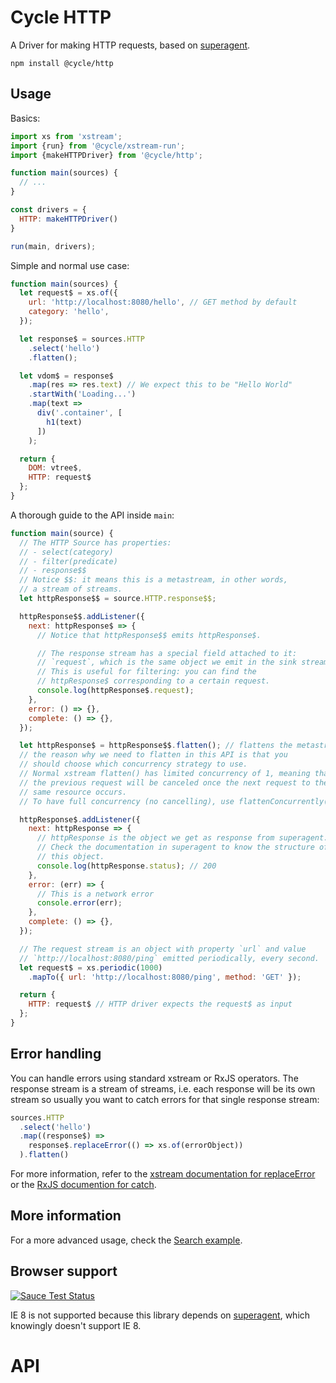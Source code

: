 # Cycle HTTP

A Driver for making HTTP requests, based on [superagent](https://github.com/visionmedia/superagent).

```
npm install @cycle/http
```

## Usage

Basics:

```js
import xs from 'xstream';
import {run} from '@cycle/xstream-run';
import {makeHTTPDriver} from '@cycle/http';

function main(sources) {
  // ...
}

const drivers = {
  HTTP: makeHTTPDriver()
}

run(main, drivers);
```

Simple and normal use case:

```js
function main(sources) {
  let request$ = xs.of({
    url: 'http://localhost:8080/hello', // GET method by default
    category: 'hello',
  });

  let response$ = sources.HTTP
    .select('hello')
    .flatten();

  let vdom$ = response$
    .map(res => res.text) // We expect this to be "Hello World"
    .startWith('Loading...')
    .map(text =>
      div('.container', [
        h1(text)
      ])
    );

  return {
    DOM: vtree$,
    HTTP: request$
  };
}
```

A thorough guide to the API inside `main`:

```js
function main(source) {
  // The HTTP Source has properties:
  // - select(category)
  // - filter(predicate)
  // - response$$
  // Notice $$: it means this is a metastream, in other words,
  // a stream of streams.
  let httpResponse$$ = source.HTTP.response$$;

  httpResponse$$.addListener({
    next: httpResponse$ => {
      // Notice that httpResponse$$ emits httpResponse$.

      // The response stream has a special field attached to it:
      // `request`, which is the same object we emit in the sink stream.
      // This is useful for filtering: you can find the
      // httpResponse$ corresponding to a certain request.
      console.log(httpResponse$.request);
    },
    error: () => {},
    complete: () => {},
  });

  let httpResponse$ = httpResponse$$.flatten(); // flattens the metastream
  // the reason why we need to flatten in this API is that you
  // should choose which concurrency strategy to use.
  // Normal xstream flatten() has limited concurrency of 1, meaning that
  // the previous request will be canceled once the next request to the
  // same resource occurs.
  // To have full concurrency (no cancelling), use flattenConcurrently()

  httpResponse$.addListener({
    next: httpResponse => {
      // httpResponse is the object we get as response from superagent.
      // Check the documentation in superagent to know the structure of
      // this object.
      console.log(httpResponse.status); // 200
    },
    error: (err) => {
      // This is a network error
      console.error(err);
    },
    complete: () => {},
  });

  // The request stream is an object with property `url` and value
  // `http://localhost:8080/ping` emitted periodically, every second.
  let request$ = xs.periodic(1000)
    .mapTo({ url: 'http://localhost:8080/ping', method: 'GET' });

  return {
    HTTP: request$ // HTTP driver expects the request$ as input
  };
}
```

## Error handling

You can handle errors using standard xstream or RxJS operators. The response stream is a stream of streams, i.e. each response will be its own stream so usually you want to catch errors for that single response stream:

```js
sources.HTTP
  .select('hello')
  .map((response$) =>
    response$.replaceError(() => xs.of(errorObject))
  ).flatten()
```
For more information, refer to the [xstream documentation for replaceError](https://github.com/staltz/xstream#replaceError) or the [RxJS documention for catch](https://github.com/Reactive-Extensions/RxJS/blob/master/doc/api/core/operators/catch.md).

## More information

For a more advanced usage, check the [Search example](https://github.com/cyclejs/cyclejs/tree/master/examples/http-search-github).

## Browser support

[![Sauce Test Status](https://saucelabs.com/browser-matrix/cyclejs-http.svg)](https://saucelabs.com/u/cyclejs-http)

IE 8 is not supported because this library depends on [superagent](https://github.com/visionmedia/superagent), which knowingly doesn't support IE 8.

# API